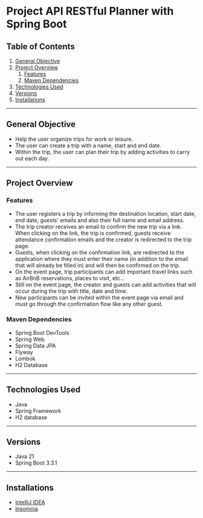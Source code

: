 # Project API RESTful Planner with Spring Boot

## Table of Contents

1. [General Objective](#general-objective)
2. [Project Overview](#project-overview)
   1. [Features](#features)
   2. [Maven Dependencies](#maven-dependencies)
3. [Technologies Used](#technologies-used)
4. [Versions](#versions)
5. [Installations](#installations)

---

## General Objective

- Help the user organize trips for work or leisure. 
- The user can create a trip with a name, start and end date. 
- Within the trip, the user can plan their trip by adding activities to carry out each day.

---

## Project Overview

### Features

- The user registers a trip by informing the destination location, start date, end date, guests' emails and also their full name and email address.
- The trip creator receives an email to confirm the new trip via a link. When clicking on the link, the trip is confirmed, guests receive attendance confirmation emails and the creator is redirected to the trip page.
- Guests, when clicking on the confirmation link, are redirected to the application where they must enter their name (in addition to the email that will already be filled in) and will then be confirmed on the trip.
- On the event page, trip participants can add important travel links such as AirBnB reservations, places to visit, etc…
- Still on the event page, the creator and guests can add activities that will occur during the trip with title, date and time.
- New participants can be invited within the event page via email and must go through the confirmation flow like any other guest.
 
### Maven Dependencies

- Spring Boot DevTools
- Spring Web
- Spring Data JPA
- Flyway
- Lombok
- H2 Database

---

## Technologies Used

- Java
- Spring Framework
- H2 database

---

## Versions

- Java 21 
- Spring Boot 3.3.1

---

## Installations

- [IntelliJ IDEA](https://www.jetbrains.com/idea/download/?section=mac)
- [Insomnia](https://insomnia.rest/download)





